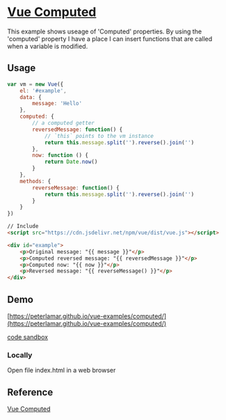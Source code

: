 # [Vue Computed](https://vuejs.org/v2/guide/computed.html)

This example shows useage of 'Computed' properties. By using the 'computed' property I have a place I can insert functions that are called when a variable is modified.

## Usage

```javascript
var vm = new Vue({
    el: '#example',
    data: {
        message: 'Hello'
    },
    computed: {
        // a computed getter
        reversedMessage: function() {
            // `this` points to the vm instance
            return this.message.split('').reverse().join('')
        },
        now: function () {
            return Date.now()
        }
    },
    methods: {
        reverseMessage: function() {
            return this.message.split('').reverse().join('')
        }
    }
})
```

```html
// Include 
<script src="https://cdn.jsdelivr.net/npm/vue/dist/vue.js"></script>

<div id="example">
    <p>Original message: "{{ message }}"</p>
    <p>Computed reversed message: "{{ reversedMessage }}"</p>
    <p>Computed now: "{{ now }}"</p>
    <p>Reversed message: "{{ reverseMessage() }}"</p>
</div>
```

## Demo

[https://peterlamar.github.io/vue-examples/computed/](https://peterlamar.github.io/vue-examples/computed/)

[code sandbox](https://codesandbox.io/s/nywkpy4q0) 

### Locally

Open file index.html in a web browser

## Reference

[Vue Computed](https://vuejs.org/v2/guide/computed.html)